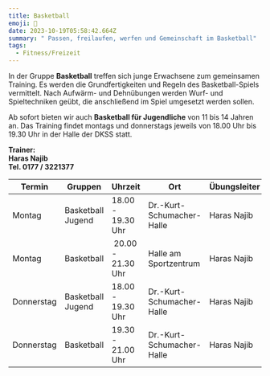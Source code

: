 ```yaml
---
title: Basketball
emoji: 🏀
date: 2023-10-19T05:58:42.664Z
summary: " Passen, freilaufen, werfen und Gemeinschaft im Basketball"
tags:
  - Fitness/Freizeit
---
```

In der Gruppe **Basketball** treffen sich junge Erwachsene zum gemeinsamen Training. Es werden die Grundfertigkeiten und Regeln des Basketball-Spiels vermittelt. Nach Aufwärm- und Dehnübungen werden Wurf- und Spieltechniken geübt, die anschließend im Spiel umgesetzt werden sollen.

Ab sofort bieten wir auch **Basketball für Jugendliche** von 11 bis 14 Jahren an. Das Training findet montags und donnerstags jeweils von 18.00 Uhr bis 19.30 Uhr in der Halle der DKSS statt.



**Trainer:**\
**Haras Najib**\
**Tel. 0177 / 3221377**



| **Termin** | **Gruppen**       | **Uhrzeit**        | **Ort**                   | **Übungsleiter** |
| ---------- | ----------------- | ------------------ | ------------------------- | ---------------- |
| Montag     | Basketball Jugend | 18.00 - 19.30 Uhr  | Dr.-Kurt-Schumacher-Halle | Haras Najib      |
| Montag     | Basketball        |  20.00 - 21.30 Uhr | Halle am Sportzentrum     | Haras Najib      |
| Donnerstag | Basketball Jugend | 18.00 - 19.30 Uhr  | Dr.-Kurt-Schumacher-Halle | Haras Najib      |
| Donnerstag | Basketball        | 19.30 - 21.00 Uhr  | Dr.-Kurt-Schumacher-Halle | Haras Najib      |